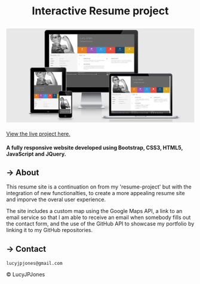 <h1 align="center">Interactive Resume project</h1> 

<h2 align="center"><img src=assets/images/interactive-resume.png></h2>

[View the live project here.](https://lucyjpjones.github.io/InteractiveFrontendDevelopment-Resume/)

 #### A fully responsive website developed using Bootstrap, CSS3, HTML5, JavaScript and JQuery.

  ## &rarr; **About**

This resume site is a continuation on from my 'resume-project' but with the integration of new functionalties, to create a more appealing resume site and imporve the overal user experience.

The site includes a custom map using the Google Maps API, a link to an email service so that I am able to receive an email when somebody fills out the contact form, and the use of the GitHub API to showcase my portfolio by linking it to my GitHub repositories.

 ## &rarr; **Contact**

```
lucyjpjones@gmail.com
```

&copy;
LucyJPJones 

